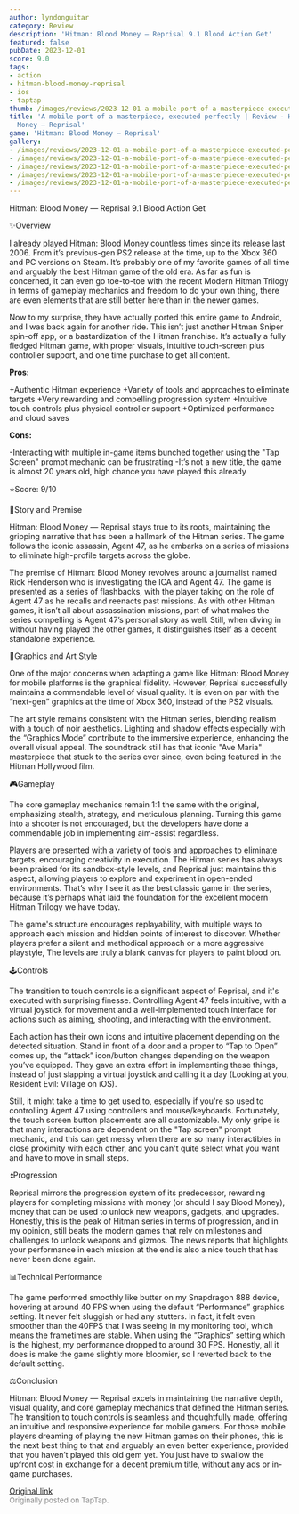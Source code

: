 ```yaml
---
author: lyndonguitar
category: Review
description: 'Hitman: Blood Money — Reprisal 9.1 Blood Action Get'
featured: false
pubDate: 2023-12-01
score: 9.0
tags:
- action
- hitman-blood-money-reprisal
- ios
- taptap
thumb: /images/reviews/2023-12-01-a-mobile-port-of-a-masterpiece-executed-perfectly--review---hitman-blood-money--reprisal-0.avif
title: 'A mobile port of a masterpiece, executed perfectly | Review - Hitman: Blood
  Money — Reprisal'
game: 'Hitman: Blood Money — Reprisal'
gallery:
- /images/reviews/2023-12-01-a-mobile-port-of-a-masterpiece-executed-perfectly--review---hitman-blood-money--reprisal-0.avif
- /images/reviews/2023-12-01-a-mobile-port-of-a-masterpiece-executed-perfectly--review---hitman-blood-money--reprisal-1.avif
- /images/reviews/2023-12-01-a-mobile-port-of-a-masterpiece-executed-perfectly--review---hitman-blood-money--reprisal-2.avif
- /images/reviews/2023-12-01-a-mobile-port-of-a-masterpiece-executed-perfectly--review---hitman-blood-money--reprisal-3.avif
- /images/reviews/2023-12-01-a-mobile-port-of-a-masterpiece-executed-perfectly--review---hitman-blood-money--reprisal-4.avif
---
```

Hitman: Blood Money — Reprisal
9.1
Blood
Action
Get

✨Overview

I already played Hitman: Blood Money countless times since its release last 2006. From it’s previous-gen PS2 release at the time, up to the Xbox 360 and PC versions on Steam. It’s probably one of my favorite games of all time and arguably the best Hitman game of the old era. As far as fun is concerned, it can even go toe-to-toe with the recent Modern Hitman Trilogy in terms of gameplay mechanics and freedom to do your own thing, there are even elements that are still better here than in the newer games.

Now to my surprise, they have actually ported this entire game to Android, and I was back again for another ride. This isn’t just another Hitman Sniper spin-off app, or a bastardization of the Hitman franchise. It’s actually a fully fledged Hitman game, with proper visuals, intuitive touch-screen plus controller support, and one time purchase to get all content.


**Pros:**


+Authentic Hitman experience
+Variety of tools and approaches to eliminate targets
+Very rewarding and compelling progression system
+Intuitive touch controls plus physical controller support
+Optimized performance and cloud saves


**Cons:**


-Interacting with multiple in-game items bunched together using the "Tap Screen" prompt mechanic can be frustrating
-It’s not a new title, the game is almost 20 years old, high chance you have played this already

⭐️Score: 9/10

📖Story and Premise

Hitman: Blood Money — Reprisal stays true to its roots, maintaining the gripping narrative that has been a hallmark of the Hitman series. The game follows the iconic assassin, Agent 47, as he embarks on a series of missions to eliminate high-profile targets across the globe.

The premise of Hitman: Blood Money revolves around a journalist named Rick Henderson who is investigating the ICA and Agent 47. The game is presented as a series of flashbacks, with the player taking on the role of Agent 47 as he recalls and reenacts past missions. As with other Hitman games, it isn’t all about assassination missions, part of what makes the series compelling is Agent 47’s personal story as well. Still, when diving in without having played the other games, it distinguishes itself as a decent standalone experience.

🎨Graphics and Art Style

One of the major concerns when adapting a game like Hitman: Blood Money for mobile platforms is the graphical fidelity. However, Reprisal successfully maintains a commendable level of visual quality. It is even on par with the “next-gen” graphics at the time of Xbox 360, instead of the PS2 visuals.

The art style remains consistent with the Hitman series, blending realism with a touch of noir aesthetics. Lighting and shadow effects especially with the “Graphics Mode” contribute to the immersive experience, enhancing the overall visual appeal. The soundtrack still has that iconic "Ave Maria" masterpiece that stuck to the series ever since, even being featured in the Hitman Hollywood film.

🎮Gameplay

The core gameplay mechanics remain 1:1 the same with the original, emphasizing stealth, strategy, and meticulous planning. Turning this game into a shooter is not encouraged, but the developers have done a commendable job in implementing aim-assist regardless.

Players are presented with a variety of tools and approaches to eliminate targets, encouraging creativity in execution. The Hitman series has always been praised for its sandbox-style levels, and Reprisal just maintains this aspect, allowing players to explore and experiment in open-ended environments. That’s why I see it as the best classic game in the series, because it’s perhaps what laid the foundation for the excellent modern Hitman Trilogy we have today.

The game's structure encourages replayability, with multiple ways to approach each mission and hidden points of interest to discover. Whether players prefer a silent and methodical approach or a more aggressive playstyle, The levels are truly a blank canvas for players to paint blood on.

🕹Controls

The transition to touch controls is a significant aspect of Reprisal, and it's executed with surprising finesse. Controlling Agent 47 feels intuitive, with a virtual joystick for movement and a well-implemented touch interface for actions such as aiming, shooting, and interacting with the environment.

Each action has their own icons and intuitive placement depending on the detected situation. Stand in front of a door and a proper to “Tap to Open” comes up, the “attack” icon/button changes depending on the weapon you’ve equipped. They gave an extra effort in implementing these things, instead of just slapping a virtual joystick and calling it a day (Looking at you, Resident Evil: Village on iOS).

Still, it might take a time to get used to, especially if you're so used to controlling Agent 47 using controllers and mouse/keyboards. Fortunately, the touch screen button placements are all customizable. My only gripe is that many interactions are dependent on the "Tap screen" prompt mechanic, and this can get messy when there are so many interactibles in close proximity with each other, and you can't quite select what you want and have to move in small steps.

⏫Progression

Reprisal mirrors the progression system of its predecessor, rewarding players for completing missions with money (or should I say Blood Money), money that can be used to unlock new weapons, gadgets, and upgrades. Honestly, this is the peak of Hitman series in terms of progression, and in my opinion, still beats the modern games that rely on milestones and challenges to unlock weapons and gizmos. The news reports that highlights your performance in each mission at the end is also a nice touch that has never been done again.

📊Technical Performance

The game performed smoothly like butter on my Snapdragon 888 device, hovering at around 40 FPS when using the default “Performance” graphics setting. It never felt sluggish or had any stutters. In fact, it felt even smoother than the 40FPS that I was seeing in my monitoring tool, which means the frametimes are stable. When using the “Graphics” setting which is the highest, my performance dropped to around 30 FPS. Honestly, all it does is make the game slightly more bloomier, so I reverted back to the default setting.

⚖️Conclusion

Hitman: Blood Money — Reprisal excels in maintaining the narrative depth, visual quality, and core gameplay mechanics that defined the Hitman series. The transition to touch controls is seamless and thoughtfully made, offering an intuitive and responsive experience for mobile gamers. For those mobile players dreaming of playing the new Hitman games on their phones, this is the next best thing to that and arguably an even better experience, provided that you haven’t played this old gem yet. You just have to swallow the upfront cost in exchange for a decent premium title, without any ads or in-game purchases.

[Original link](https://www.taptap.io/post/6615533)<br><span style="font-size: 0.95em; color: #888;">Originally posted on TapTap.</span>